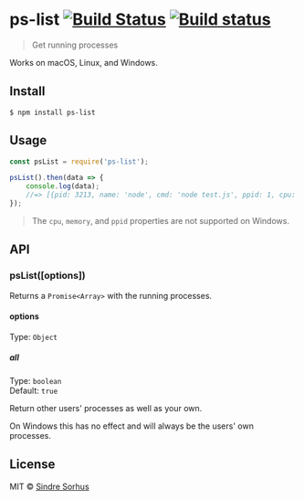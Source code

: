 # ps-list [![Build Status](https://travis-ci.org/sindresorhus/ps-list.svg?branch=master)](https://travis-ci.org/sindresorhus/ps-list) [![Build status](https://ci.appveyor.com/api/projects/status/i733mfqw11sja2xf/branch/master?svg=true)](https://ci.appveyor.com/project/sindresorhus/ps-list/branch/master)

> Get running processes

Works on macOS, Linux, and Windows.


## Install

```
$ npm install ps-list
```


## Usage

```js
const psList = require('ps-list');

psList().then(data => {
	console.log(data);
	//=> [{pid: 3213, name: 'node', cmd: 'node test.js', ppid: 1, cpu: '0.1', memory: '1.5'}, ...]
});
```

> The `cpu`, `memory`, and `ppid` properties are not supported on Windows.


## API

### psList([options])

Returns a `Promise<Array>` with the running processes.

#### options

Type: `Object`

##### all

Type: `boolean`<br>
Default: `true`

Return other users' processes as well as your own.

On Windows this has no effect and will always be the users' own processes.


## License

MIT © [Sindre Sorhus](https://sindresorhus.com)
